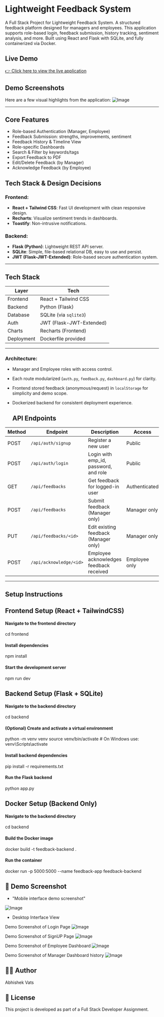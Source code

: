 # Lightweight Feedback System
A Full Stack Project for Lightweight Feedback System.
A structured feedback platform designed for managers and employees. 
This application supports role-based login, feedback submission, history tracking, sentiment analysis, and more.
Built using React and Flask with SQLite, and fully containerized via Docker.

## Live Demo

[👉 Click here to view the live application](https://lightweight-feedback-system-1.netlify.app/)

## Demo Screenshots

Here are a few visual highlights from the application:
![Image](https://github.com/user-attachments/assets/d469de51-32b5-402d-bbb0-666a84f0d369)

---
## Core Features

- Role-based Authentication (Manager, Employee)
- Feedback Submission: strengths, improvements, sentiment
- Feedback History & Timeline View
- Role-specific Dashboards
- Search & Filter by keywords/tags
- Export Feedback to PDF
- Edit/Delete Feedback (by Manager)
- Acknowledge Feedback (by Employee)


## Tech Stack & Design Decisions

### Frontend:
- **React + Tailwind CSS**: Fast UI development with clean responsive design.
- **Recharts**: Visualize sentiment trends in dashboards.
- **Toastify**: Non-intrusive notifications.

### Backend:
- **Flask (Python)**: Lightweight REST API server.
- **SQLite**: Simple, file-based relational DB, easy to use and persist.
- **JWT (Flask-JWT-Extended)**: Role-based secure authentication system.

---
## Tech Stack

| Layer      | Tech                      |
|------------|---------------------------|
| Frontend   | React + Tailwind CSS      |
| Backend    | Python (Flask)            |
| Database   | SQLite (via `sqlite3`)    |
| Auth       | JWT (Flask-JWT-Extended)  |
| Charts     | Recharts (Frontend)       |
| Deployment | Dockerfile provided       |

---

### Architecture:
- Manager and Employee roles with access control.
- Each route modularized (`auth.py`, `feedback.py`, `dashboard.py`) for clarity.
- Frontend stored feedback (anonymous/request) in `localStorage` for simplicity and demo scope.
- Dockerized backend for consistent deployment experience.

  ## API Endpoints

| Method | Endpoint               | Description                                  | Access        |
|--------|------------------------|----------------------------------------------|---------------|
| POST   | `/api/auth/signup`     | Register a new user                          | Public        |
| POST   | `/api/auth/login`      | Login with emp_id, password, and role        | Public        |
| GET    | `/api/feedbacks`       | Get feedback for logged-in user              | Authenticated |
| POST   | `/api/feedbacks`       | Submit feedback (Manager only)               | Manager only  |
| PUT    | `/api/feedbacks/<id>`  | Edit existing feedback (Manager only)        | Manager only  |
| POST   | `/api/acknowledge/<id>`| Employee acknowledges feedback received      | Employee only |

---

## Setup Instructions

## Frontend Setup (React + TailwindCSS)
#### Navigate to the frontend directory
cd frontend
#### Install dependencies
npm install
#### Start the development server
npm run dev

## Backend Setup (Flask + SQLite)

#### Navigate to the backend directory
cd backend
#### (Optional) Create and activate a virtual environment
python -m venv venv
source venv/bin/activate    # On Windows use: venv\Scripts\activate
#### Install backend dependencies
pip install -r requirements.txt
#### Run the Flask backend
python app.py

## Docker Setup (Backend Only)

#### Navigate to the backend directory
cd backend
#### Build the Docker image
docker build -t feedback-backend .
#### Run the container
docker run -p 5000:5000 --name feedback-app feedback-backend

## 📸 Demo Screenshot

- "Mobile interface demo screenshot"

![Image](https://github.com/user-attachments/assets/e6f78cfd-63f6-45cf-b36f-8fe58021999c)

- Desktop Interface View
  
Demo Screenshot of Login Page
![Image](https://github.com/user-attachments/assets/d91149e7-dae7-47b3-a85c-0aa503ee8717)

Demo Screenshot of SignUP Page
![Image](https://github.com/user-attachments/assets/940c9cb9-5d60-4020-bed6-2dd31ddb2572)

Demo Screenshot of Employee Dashboard
![Image](https://github.com/user-attachments/assets/05eee328-32a2-4ac2-99b0-159216ee3dff)

Demo Screenshot of Manager Dashboard history
![Image](https://github.com/user-attachments/assets/876ead1c-6b77-4de1-b380-6fe6d7158de0)



## 👨‍💻 Author
Abhishek Vats

## 📄 License
This project is developed as part of a Full Stack Developer Assignment.




